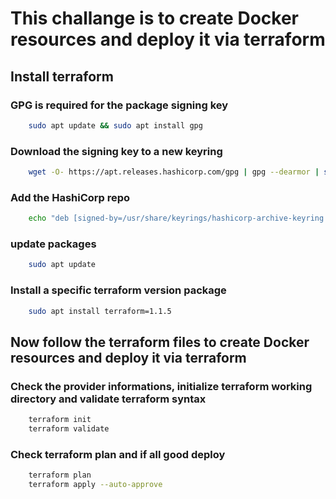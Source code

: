 # This challange is to create Docker resources and deploy it via terraform


## Install terraform

### GPG is required for the package signing key

```sh
    sudo apt update && sudo apt install gpg
```

### Download the signing key to a new keyring

```sh
    wget -O- https://apt.releases.hashicorp.com/gpg | gpg --dearmor | sudo tee /usr/share/keyrings/hashicorp-archive-keyring.gpg
```
 ### Add the HashiCorp repo

```sh
    echo "deb [signed-by=/usr/share/keyrings/hashicorp-archive-keyring.gpg] https://apt.releases.hashicorp.com $(lsb_release -cs) main" | sudo tee /etc/apt/sources.list.d/hashicorp.list
```

### update packages

```sh
    sudo apt update 
```

### Install a specific terraform version package

```sh
    sudo apt install terraform=1.1.5
```

## Now follow the terraform files to create Docker resources and deploy it via terraform


### Check the provider informations, initialize terraform working directory and validate terraform syntax

```sh
    terraform init
    terraform validate
```

### Check terraform plan and if all good deploy

```sh
    terraform plan
    terraform apply --auto-approve
```